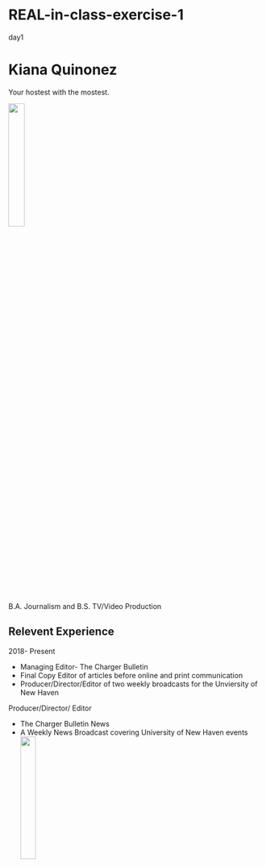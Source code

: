 # REAL-in-class-exercise-1
day1
<!DOCTYPE html>
<html>
<body>

<h1>Kiana Quinonez</h1>
<p>Your hostest with the mostest.</p>
<img src= "kiana-quinonez.jpg" width= "25%">
<p> B.A. Journalism and B.S. TV/Video Production</p>

<h2>Relevent Experience</h2>
<p> 2018- Present </p>
<ul>
  <li>Managing Editor- The Charger Bulletin</li>
    <li>Final Copy Editor of articles before online and print communication</li>
    <li>Producer/Director/Editor of two weekly broadcasts for the Unviersity of New Haven</li>
</ul>
<p> Producer/Director/ Editor <p>
<ul>
  <li> The Charger Bulletin News</li>
    <li> A Weekly News Broadcast covering University of New Haven events</li>
<img src= "maxresdefault.jpg" width= "25%">


</body>
</html>
